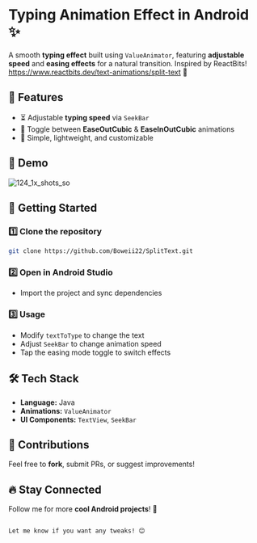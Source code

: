 # Typing Animation Effect in Android ✨

A smooth **typing effect** built using `ValueAnimator`, featuring **adjustable speed** and **easing effects** for a natural transition. Inspired by ReactBits! https://www.reactbits.dev/text-animations/split-text 🚀

## 📌 Features  
- ⏳ Adjustable **typing speed** via `SeekBar`  
- 🔄 Toggle between **EaseOutCubic** & **EaseInOutCubic** animations  
- 🎯 Simple, lightweight, and customizable  

## 📸 Demo  
![124_1x_shots_so](https://github.com/user-attachments/assets/cc2cf2d7-7e98-4557-a73b-b9f3edb51cb4)

## 🚀 Getting Started  

### 1️⃣ Clone the repository  
```sh
git clone https://github.com/Boweii22/SplitText.git
```

### 2️⃣ Open in Android Studio  
- Import the project and sync dependencies  

### 3️⃣ Usage  
- Modify `textToType` to change the text  
- Adjust `SeekBar` to change animation speed  
- Tap the easing mode toggle to switch effects  

## 🛠️ Tech Stack  
- **Language:** Java  
- **Animations:** `ValueAnimator`  
- **UI Components:** `TextView`, `SeekBar`  


## 🙌 Contributions  
Feel free to **fork**, submit PRs, or suggest improvements!  

## 🔥 Stay Connected  
Follow me for more **cool Android projects**! 🚀  

```  

Let me know if you want any tweaks! 😊
